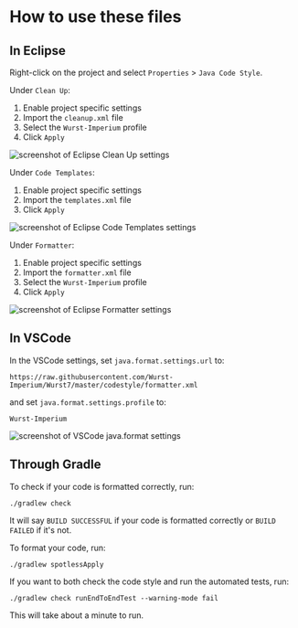 # How to use these files

## In Eclipse

Right-click on the project and select `Properties` > `Java Code Style`.

Under `Clean Up`:
1. Enable project specific settings
2. Import the `cleanup.xml` file
3. Select the `Wurst-Imperium` profile
4. Click `Apply`

![screenshot of Eclipse Clean Up settings](https://img.wimods.net/github.com/Wurst-Imperium/Wurst7/codestyle?to=https://i.imgur.com/mHKDHvV.png)

Under `Code Templates`:
1. Enable project specific settings
2. Import the `templates.xml` file
3. Click `Apply`

![screenshot of Eclipse Code Templates settings](https://i.imgur.com/C2ciKnM.png)

Under `Formatter`:
1. Enable project specific settings
2. Import the `formatter.xml` file
3. Select the `Wurst-Imperium` profile
4. Click `Apply`

![screenshot of Eclipse Formatter settings](https://i.imgur.com/cj57gh9.png)

## In VSCode

In the VSCode settings, set `java.format.settings.url` to:

```
https://raw.githubusercontent.com/Wurst-Imperium/Wurst7/master/codestyle/formatter.xml
```

and set `java.format.settings.profile` to:

```
Wurst-Imperium
```

![screenshot of VSCode java.format settings](https://i.imgur.com/9W1s5Gj.png)

## Through Gradle

To check if your code is formatted correctly, run:

```pwsh
./gradlew check
```

It will say `BUILD SUCCESSFUL` if your code is formatted correctly or `BUILD FAILED` if it's not.

To format your code, run:

```pwsh
./gradlew spotlessApply
```

If you want to both check the code style and run the automated tests, run:

```pwsh
./gradlew check runEndToEndTest --warning-mode fail
```

This will take about a minute to run.
